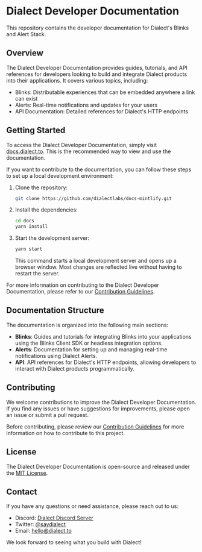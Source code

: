 # Dialect Developer Documentation

This repository contains the developer documentation for Dialect's Blinks and Alert Stack.

## Overview

The Dialect Developer Documentation provides guides, tutorials, and API references for developers looking to build and integrate Dialect products into their applications. It covers various topics, including:

- Blinks: Distributable experiences that can be embedded anywhere a link can exist
- Alerts: Real-time notifications and updates for your users
- API Documentation: Detailed references for Dialect's HTTP endpoints

## Getting Started

To access the Dialect Developer Documentation, simply visit [docs.dialect.to](https://docs.dialect.to). This is the recommended way to view and use the documentation.

If you want to contribute to the documentation, you can follow these steps to set up a local development environment:

1. Clone the repository:

   ```bash
   git clone https://github.com/dialectlabs/docs-mintlify.git
   ```

2. Install the dependencies:

   ```bash
   cd docs
   yarn install
   ```

3. Start the development server:

   ```bash
   yarn start
   ```

   This command starts a local development server and opens up a browser window. Most changes are reflected live without having to restart the server.

For more information on contributing to the Dialect Developer Documentation, please refer to our [Contribution Guidelines](CONTRIBUTING.md).

## Documentation Structure

The documentation is organized into the following main sections:

- **Blinks**: Guides and tutorials for integrating Blinks into your applications using the Blinks Client SDK or headless integration options.
- **Alerts**: Documentation for setting up and managing real-time notifications using Dialect Alerts.
- **API**: API references for Dialect's HTTP endpoints, allowing developers to interact with Dialect products programmatically.

## Contributing

We welcome contributions to improve the Dialect Developer Documentation. If you find any issues or have suggestions for improvements, please open an issue or submit a pull request.

Before contributing, please review our [Contribution Guidelines](CONTRIBUTING.md) for more information on how to contribute to this project.

## License

The Dialect Developer Documentation is open-source and released under the [MIT License](LICENSE).

## Contact

If you have any questions or need assistance, please reach out to us:

- Discord: [Dialect Discord Server](https://discord.gg/saydialect)
- Twitter: [@saydialect](https://twitter.com/saydialect)
- Email: hello@dialect.to

We look forward to seeing what you build with Dialect!
